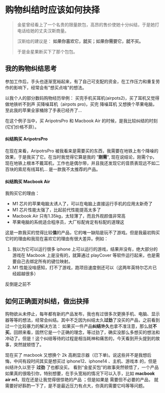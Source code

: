 # 购物纠结时应该如何抉择

> 金星曾经看上了一个名贵的限量款包，高昂的售价使她十分纠结，于是她打电话给她的丈夫汉斯商量。
>
> 汉斯给的建议是： **如果你喜欢它，就买；如果你需要它，就不买。**
>
> 于是金星果断买下了那个包包。

## 我的购物纠结思考

参加工作后，手头也逐渐宽裕起来，有了自己可支配的资金，在工作压力和重复劳作的影响下，经常会有"想买点啥"的想法。

以我个人的部分数码购物经历举例： 买完手机买耳机(airpots2)，买了耳机又觉得做地铁听不到声 买降噪耳机（airpots pro)，买完 降噪耳机 又想换个苹果电脑，至此我的苹果全家桶除了手表已经齐了...

在这个例子当中，买 AripotrsPro 和 Macbook Air 的时候，是我比较纠结的时刻(它们价格不菲）。

#### 纠结购买 AripotrsPro

在现在来看，AripotrsPro 被我看来是需要买的东西，我需要在地铁上有个降噪的效果，于是我买了它。在当时我觉得它算是我的 ”**刚需**", 现在说结论，刚需个p，现在地铁上根本不戴耳机，工作也是偶尔带，并且我还发现它的音质表现远不如二百块的索尼有线耳机... 是一款我不太推荐的产品。

#### 纠结购买  Macbook Air

我购买它的理由：

* M1 芯片的苹果电脑太诱人了，可以在电脑上直接运行手机的应用太新奇了
* M1 芯片性能太强了，比起前代性能提高太多了
* Macbook Air 只有1.35kg，太轻薄了，而且外观颜值非常高
* 苹果电脑的系统适合程序员，大厂标配肯定有标配的道理这

这是一款我买的觉得比较**值**的产品，它的唯一缺陷是玩不了游戏。但是我最初购买它时的理由和我现在喜欢它的理由有很大差异。例如：

1. 我以为它可以运行很多 iphone 上可以运行的游戏，结果并没有，绝大部分的游戏在 Macbook 上是没有的，就算通过 playCover 等软件运行起来，也是需要自己去绑定所有的键位映射。
2. M1 性能没啥感知，打不了游戏，跑项目速度倒还可以（这两年英特尔芯片已经超越很多）

反倒是之前不

## 如何正确面对纠结，做出抉择

购物欲从未停止，每年都有新的产品发布，我也有过很多次更换手机、电脑、显示器等等的想法，经常会纠结。其中不乏因为纠结太久**过劲**了没买的产品，之前看到过一个比较暴力的解决方法： 如果买一件产品**纠结许久**也拿不准注意，那么就**不买**。回顾来看，固然它是一个正确的理念，等过劲了，确实没那么多想买的想法和冲动了。但是！这个纠结等待的过程是相当耗神和痛苦的，今天看到开头提到的故事，突然就顿悟了。

现在买了 macbook 又想换个 2k 高刷显示器（已下单)。说这些并不是我想后悔，中间有段时间其实是想买过 iphone12、iphone14 、主机、游戏本 的，但是纠结许久以至于 **过劲** 了也都没买。
看到“金星买包”的故事突然顿悟了，一个产品如果真的很吸引你，特别想要，在手头宽裕的情况下可以入手，比如 **macbook air m1**，现在还是让我觉得很惊艳的产品 ；但是如果是 需要但不必要的产品， 就需要好好斟酌一下了，是不是最近压力有点大，你真的需要它吗等等问题。